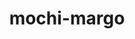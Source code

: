 ---
title: "mochi-margo"
layout: cache
categories: [package, develop-2024-11-17]
meta: {"versions": ["0.17.0"], "compilers": ["gcc@=11.1.0", "gcc@=11.4.0", "gcc@=9.4.0", "oneapi@=2024.2.1"], "oss": ["ubuntu20.04", "ubuntu22.04"], "platforms": ["linux"], "targets": ["neoverse_v1", "neoverse_v2", "ppc64le", "x86_64_v3"], "stacks": ["data-vis-sdk", "e4s", "e4s-neoverse-v2", "e4s-neoverse_v1", "e4s-oneapi", "e4s-power", "root"], "num_specs": 10, "num_specs_by_stack": {"root": 10, "e4s-power": 1, "data-vis-sdk": 2, "e4s-neoverse_v1": 2, "e4s-neoverse-v2": 1, "e4s": 2, "e4s-oneapi": 2}}
spec_details: [{"hash": "gmen2343caxokuhclaq55at7j3pigqfx", "compiler": "gcc@=9.4.0", "versions": ["0.17.0"], "os": "ubuntu20.04", "platform": "linux", "target": "ppc64le", "variants": ["build_system=autotools"], "stacks": ["root", "e4s-power"], "size": "-", "tarball": "https://binaries.spack.io/develop-2024-11-17/build_cache/linux-ubuntu20.04-ppc64le/gcc-9.4.0/mochi-margo-0.17.0/linux-ubuntu20.04-ppc64le-gcc-9.4.0-mochi-margo-0.17.0-gmen2343caxokuhclaq55at7j3pigqfx.spack"}, {"hash": "xzhpzje2uizw6yngxtkmdimt2b3snrkv", "compiler": "gcc@=11.1.0", "versions": ["0.17.0"], "os": "ubuntu20.04", "platform": "linux", "target": "x86_64_v3", "variants": ["build_system=autotools"], "stacks": ["data-vis-sdk", "root"], "size": "-", "tarball": "https://binaries.spack.io/develop-2024-11-17/build_cache/linux-ubuntu20.04-x86_64_v3/gcc-11.1.0/mochi-margo-0.17.0/linux-ubuntu20.04-x86_64_v3-gcc-11.1.0-mochi-margo-0.17.0-xzhpzje2uizw6yngxtkmdimt2b3snrkv.spack"}, {"hash": "w73wxolrdo35ttv2u23l2yey4kl4bzvz", "compiler": "gcc@=11.1.0", "versions": ["0.17.0"], "os": "ubuntu20.04", "platform": "linux", "target": "x86_64_v3", "variants": ["build_system=autotools"], "stacks": ["data-vis-sdk", "root"], "size": "-", "tarball": "https://binaries.spack.io/develop-2024-11-17/build_cache/linux-ubuntu20.04-x86_64_v3/gcc-11.1.0/mochi-margo-0.17.0/linux-ubuntu20.04-x86_64_v3-gcc-11.1.0-mochi-margo-0.17.0-w73wxolrdo35ttv2u23l2yey4kl4bzvz.spack"}, {"hash": "z56ptolzw4vr46xqchwndvclmp3nqxvf", "compiler": "gcc@=11.4.0", "versions": ["0.17.0"], "os": "ubuntu22.04", "platform": "linux", "target": "neoverse_v1", "variants": ["build_system=autotools"], "stacks": ["e4s-neoverse_v1", "root"], "size": "-", "tarball": "https://binaries.spack.io/develop-2024-11-17/build_cache/linux-ubuntu22.04-neoverse_v1/gcc-11.4.0/mochi-margo-0.17.0/linux-ubuntu22.04-neoverse_v1-gcc-11.4.0-mochi-margo-0.17.0-z56ptolzw4vr46xqchwndvclmp3nqxvf.spack"}, {"hash": "dqjmzc5zgs7ol4c4rk2us6bq3odwhs6d", "compiler": "gcc@=11.4.0", "versions": ["0.17.0"], "os": "ubuntu22.04", "platform": "linux", "target": "neoverse_v1", "variants": ["build_system=autotools"], "stacks": ["e4s-neoverse_v1", "root"], "size": "-", "tarball": "https://binaries.spack.io/develop-2024-11-17/build_cache/linux-ubuntu22.04-neoverse_v1/gcc-11.4.0/mochi-margo-0.17.0/linux-ubuntu22.04-neoverse_v1-gcc-11.4.0-mochi-margo-0.17.0-dqjmzc5zgs7ol4c4rk2us6bq3odwhs6d.spack"}, {"hash": "tlufageve3lsldpf7rfm4ikalu5mn53z", "compiler": "gcc@=11.4.0", "versions": ["0.17.0"], "os": "ubuntu22.04", "platform": "linux", "target": "neoverse_v2", "variants": ["build_system=autotools"], "stacks": ["e4s-neoverse-v2", "root"], "size": "-", "tarball": "https://binaries.spack.io/develop-2024-11-17/build_cache/linux-ubuntu22.04-neoverse_v2/gcc-11.4.0/mochi-margo-0.17.0/linux-ubuntu22.04-neoverse_v2-gcc-11.4.0-mochi-margo-0.17.0-tlufageve3lsldpf7rfm4ikalu5mn53z.spack"}, {"hash": "pfk2rv7m6hqeybqvn5wikbjeaplhe7s3", "compiler": "gcc@=11.4.0", "versions": ["0.17.0"], "os": "ubuntu22.04", "platform": "linux", "target": "x86_64_v3", "variants": ["build_system=autotools"], "stacks": ["e4s", "root"], "size": "-", "tarball": "https://binaries.spack.io/develop-2024-11-17/build_cache/linux-ubuntu22.04-x86_64_v3/gcc-11.4.0/mochi-margo-0.17.0/linux-ubuntu22.04-x86_64_v3-gcc-11.4.0-mochi-margo-0.17.0-pfk2rv7m6hqeybqvn5wikbjeaplhe7s3.spack"}, {"hash": "3i4ul46qfgw4fkjmlqzxhxv4kx7vkyfs", "compiler": "gcc@=11.4.0", "versions": ["0.17.0"], "os": "ubuntu22.04", "platform": "linux", "target": "x86_64_v3", "variants": ["build_system=autotools"], "stacks": ["e4s", "root"], "size": "-", "tarball": "https://binaries.spack.io/develop-2024-11-17/build_cache/linux-ubuntu22.04-x86_64_v3/gcc-11.4.0/mochi-margo-0.17.0/linux-ubuntu22.04-x86_64_v3-gcc-11.4.0-mochi-margo-0.17.0-3i4ul46qfgw4fkjmlqzxhxv4kx7vkyfs.spack"}, {"hash": "bf3z3xni2oprpduvtqzlk6cg7focogqq", "compiler": "oneapi@=2024.2.1", "versions": ["0.17.0"], "os": "ubuntu22.04", "platform": "linux", "target": "x86_64_v3", "variants": ["build_system=autotools"], "stacks": ["e4s-oneapi", "root"], "size": "-", "tarball": "https://binaries.spack.io/develop-2024-11-17/build_cache/linux-ubuntu22.04-x86_64_v3/oneapi-2024.2.1/mochi-margo-0.17.0/linux-ubuntu22.04-x86_64_v3-oneapi-2024.2.1-mochi-margo-0.17.0-bf3z3xni2oprpduvtqzlk6cg7focogqq.spack"}, {"hash": "hebldjggcnqbqiryuoujtddk2azrpsph", "compiler": "oneapi@=2024.2.1", "versions": ["0.17.0"], "os": "ubuntu22.04", "platform": "linux", "target": "x86_64_v3", "variants": ["build_system=autotools"], "stacks": ["e4s-oneapi", "root"], "size": "-", "tarball": "https://binaries.spack.io/develop-2024-11-17/build_cache/linux-ubuntu22.04-x86_64_v3/oneapi-2024.2.1/mochi-margo-0.17.0/linux-ubuntu22.04-x86_64_v3-oneapi-2024.2.1-mochi-margo-0.17.0-hebldjggcnqbqiryuoujtddk2azrpsph.spack"}]
---